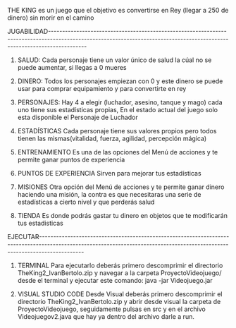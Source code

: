 THE KING es un juego que el objetivo es convertirse en Rey (llegar a 250 de dinero) sin morir en el camino

JUGABILIDAD-------------------------------------------------------------------------------------------------------------------------------------------------------------------------

1. SALUD:
Cada personaje tiene un valor único de salud la cúal no se puede aumentar, si llegas a 0 mueres

2. DINERO:
Todos los personajes empiezan con 0 y este dinero se puede usar para comprar equipamiento y para convertirte en rey

3. PERSONAJES:
Hay 4 a elegir (luchador, asesino, tanque y mago) cada uno tiene sus estadísticas propias, En el estado actual del juego solo esta disponible el Personaje de Luchador

4. ESTADÍSTICAS
Cada personaje tiene sus valores propios pero todos tienen las mismas(vitalidad, fuerza, agilidad, percepción mágica)

5. ENTRENAMIENTO
Es una de las opciones del Menú de acciones y te permite ganar puntos de experiencia

6. PUNTOS DE EXPERIENCIA
Sirven para mejorar tus estadísticas

7. MISIONES
Otra opción del Menú de acciones y te permite ganar dinero haciendo una misión, la contra es que necesitaras una serie de estadísticas a cierto nivel y que perderás salud

8. TIENDA
Es donde podrás gastar tu dinero en objetos que te modificarán tus estadisticas

EJECUTAR----------------------------------------------------------------------------------------------------------------------------------------------------------------------------

1. TERMINAL
Para ejecutarlo deberás primero descomprimir el directorio TheKing2_IvanBertolo.zip y navegar a la carpeta ProyectoVideojuego/ desde el terminal y ejecutar este comando:
java -jar Videojuego.jar

2. VISUAL STUDIO CODE
Desde Visual deberás primero descomprimir el directorio TheKing2_IvanBertolo.zip y abrir desde visual la carpeta de ProyectoVideojuego, seguidamente pulsas en src y en el archivo Videojuegov2.java que hay ya dentro del archivo darle a run.